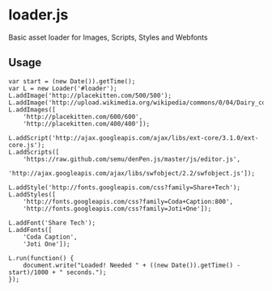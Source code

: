 # loader.js
Basic asset loader for Images, Scripts, Styles and Webfonts

## Usage

    var start = (new Date()).getTime();
  	var L = new Loader('#loader');
  	L.addImage('http://placekitten.com/500/500');
  	L.addImage('http://upload.wikimedia.org/wikipedia/commons/0/04/Dairy_cow.jpg');
  	L.addImages([
  		'http://placekitten.com/600/600',
  		'http://placekitten.com/400/400']);
  
  	L.addScript('http://ajax.googleapis.com/ajax/libs/ext-core/3.1.0/ext-core.js');
  	L.addScripts([
  		'https://raw.github.com/semu/denPen.js/master/js/editor.js',
  		'http://ajax.googleapis.com/ajax/libs/swfobject/2.2/swfobject.js']);
  
  	L.addStyle('http://fonts.googleapis.com/css?family=Share+Tech');
  	L.addStyles([
  		'http://fonts.googleapis.com/css?family=Coda+Caption:800',
  		'http://fonts.googleapis.com/css?family=Joti+One']);
  
  	L.addFont('Share Tech');
  	L.addFonts([
  		'Coda Caption',
  		'Joti One']);
  
  	L.run(function() {
  		document.write("Loaded! Needed " + ((new Date()).getTime() - start)/1000 + " seconds.");
  	});
